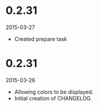 # 0.2.31

2015-03-27

 - Created prepare task
 
# 0.2.31

2015-03-26

 - Allowing colors to be displayed.
 - Initial creation of CHANGELOG.